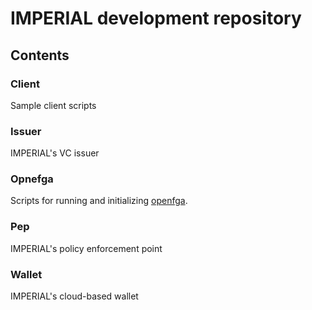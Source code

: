 # IMPERIAL development repository
## Contents
### Client
Sample client scripts

### Issuer
IMPERIAL's VC issuer

### Opnefga
Scripts for running and initializing [openfga](https://openfga.dev/).

### Pep
IMPERIAL's policy enforcement point

### Wallet
IMPERIAL's cloud-based wallet